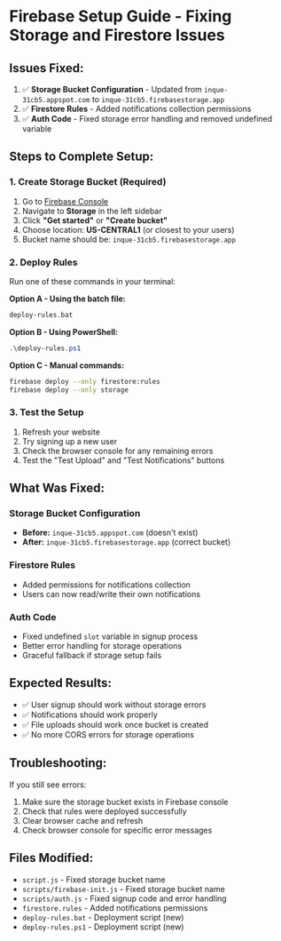 # Firebase Setup Guide - Fixing Storage and Firestore Issues

## Issues Fixed:

1. ✅ **Storage Bucket Configuration** - Updated from `inque-31cb5.appspot.com` to `inque-31cb5.firebasestorage.app`
2. ✅ **Firestore Rules** - Added notifications collection permissions
3. ✅ **Auth Code** - Fixed storage error handling and removed undefined variable

## Steps to Complete Setup:

### 1. Create Storage Bucket (Required)

1. Go to [Firebase Console](https://console.firebase.google.com/project/inque-31cb5)
2. Navigate to **Storage** in the left sidebar
3. Click **"Get started"** or **"Create bucket"**
4. Choose location: **US-CENTRAL1** (or closest to your users)
5. Bucket name should be: `inque-31cb5.firebasestorage.app`

### 2. Deploy Rules

Run one of these commands in your terminal:

**Option A - Using the batch file:**

```bash
deploy-rules.bat
```

**Option B - Using PowerShell:**

```powershell
.\deploy-rules.ps1
```

**Option C - Manual commands:**

```bash
firebase deploy --only firestore:rules
firebase deploy --only storage
```

### 3. Test the Setup

1. Refresh your website
2. Try signing up a new user
3. Check the browser console for any remaining errors
4. Test the "Test Upload" and "Test Notifications" buttons

## What Was Fixed:

### Storage Bucket Configuration

- **Before:** `inque-31cb5.appspot.com` (doesn't exist)
- **After:** `inque-31cb5.firebasestorage.app` (correct bucket)

### Firestore Rules

- Added permissions for notifications collection
- Users can now read/write their own notifications

### Auth Code

- Fixed undefined `slot` variable in signup process
- Better error handling for storage operations
- Graceful fallback if storage setup fails

## Expected Results:

- ✅ User signup should work without storage errors
- ✅ Notifications should work properly
- ✅ File uploads should work once bucket is created
- ✅ No more CORS errors for storage operations

## Troubleshooting:

If you still see errors:

1. Make sure the storage bucket exists in Firebase console
2. Check that rules were deployed successfully
3. Clear browser cache and refresh
4. Check browser console for specific error messages

## Files Modified:

- `script.js` - Fixed storage bucket name
- `scripts/firebase-init.js` - Fixed storage bucket name
- `scripts/auth.js` - Fixed signup code and error handling
- `firestore.rules` - Added notifications permissions
- `deploy-rules.bat` - Deployment script (new)
- `deploy-rules.ps1` - Deployment script (new)
